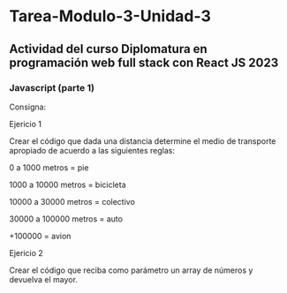 # Tarea-Modulo-3-Unidad-3

## Actividad del curso Diplomatura en programación web full stack con React JS 2023

### Javascript (parte 1)

Consigna:

Ejericio 1

Crear el código que dada una distancia determine el medio de transporte apropiado de acuerdo a las siguientes reglas:

0 a 1000 metros = pie

1000 a 10000 metros = bicicleta

10000 a 30000 metros = colectivo

30000 a 100000 metros = auto

+100000 = avion

Ejericio 2

Crear el código que reciba como parámetro un array de números y devuelva el mayor.